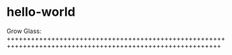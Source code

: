 # hello-world
Grow Glass:  
+++++++++++++++++++++++++++++++++++++++++++++++++++++++++++++++++++++++++++++++++++++++++++++++++++++++++++